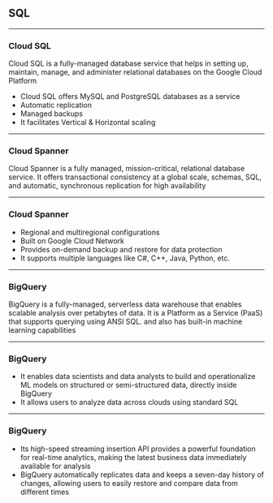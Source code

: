 ## SQL

----

### Cloud SQL

Cloud SQL is a fully-managed database service that helps in setting up, maintain, manage, and administer relational databases on the Google Cloud Platform

- Cloud SQL offers MySQL and PostgreSQL databases as a service
- Automatic replication
- Managed backups
- It facilitates Vertical & Horizontal scaling

----

### Cloud Spanner

Cloud Spanner is a fully managed, mission-critical, relational database service. It offers transactional consistency at a global scale, schemas, SQL, and automatic, synchronous replication for high availability

----

### Cloud Spanner

- Regional and multiregional configurations
- Built on Google Cloud Network
- Provides on-demand backup and restore for data protection
- It supports multiple languages like C#, C++, Java, Python, etc.

----

### BigQuery

BigQuery is a fully-managed, serverless data warehouse that enables scalable analysis over petabytes of data. It is a Platform as a Service (PaaS) that supports querying using ANSI SQL. and also has built-in machine learning capabilities

----

### BigQuery

- It enables data scientists and data analysts to build and operationalize ML models on structured or semi-structured data, directly inside BigQuery
- It allows users to analyze data across clouds using standard SQL

----

### BigQuery

- Its high-speed streaming insertion API provides a powerful foundation for real-time analytics, making the latest business data immediately available for analysis
- BigQuery automatically replicates data and keeps a seven-day history of changes, allowing users to easily restore and compare data from different times
